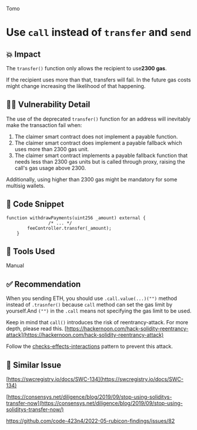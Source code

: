 Tomo
# Use `call` instead of `transfer` and `send`

## 💥 Impact

The `transfer()` function only allows the recipient to use**2300 gas**.

If the recipient uses more than that, transfers will fail. In the future gas costs might change increasing the likelihood of that happening.

## 🕵️‍♂️ Vulnerability Detail

The use of the deprecated `transfer()` function for an address will inevitably make the transaction fail when:

1. The claimer smart contract does not implement a payable function.
2. The claimer smart contract does implement a payable fallback which uses more than 2300 gas unit.
3. The claimer smart contract implements a payable fallback function that needs less than 2300 gas units but is called through proxy, raising the call's gas usage above 2300.

Additionally, using higher than 2300 gas might be mandatory for some multisig wallets.

## 📝 Code Snippet

```solidity
function withdrawPayments(uint256 _amount) external {
				/* ... */
        feeController.transfer(_amount);
    }
```

## 🚜 Tools Used

Manual

## ✅ Recommendation

When you sending ETH, you should use `.call.value(...)("")` method instead of `.trasnfer()` because `call` method can set the gas limit by yourself.And `("")` in the `.call` means not specifying the gas limit to be used.

Keep in mind that `call()` introduces the risk of reentrancy-attack. For more depth, please read this.
[https://hackernoon.com/hack-solidity-reentrancy-attack](https://hackernoon.com/hack-solidity-reentrancy-attack)

Follow the [checks-effects-interactions](https://fravoll.github.io/solidity-patterns/checks_effects_interactions.html) pattern to prevent this attack.

## 👬 Similar Issue

[https://swcregistry.io/docs/SWC-134](https://swcregistry.io/docs/SWC-134)

[https://consensys.net/diligence/blog/2019/09/stop-using-soliditys-transfer-now](https://consensys.net/diligence/blog/2019/09/stop-using-soliditys-transfer-now/)

https://github.com/code-423n4/2022-05-rubicon-findings/issues/82